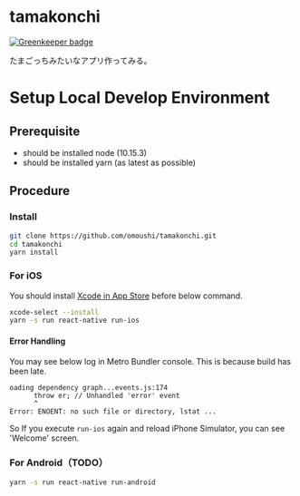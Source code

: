 # tamakonchi

[![Greenkeeper badge](https://badges.greenkeeper.io/omoushi/tamakonchi.svg)](https://greenkeeper.io/)

たまごっちみたいなアプリ作ってみる。

# Setup Local Develop Environment

## Prerequisite

- should be installed node (10.15.3)
- should be installed yarn (as latest as possible)

## Procedure

### Install
```bash
git clone https://github.com/omoushi/tamakonchi.git
cd tamakonchi
yarn install
```

### For iOS
You should install [Xcode in App Store](https://itunes.apple.com/us/app/xcode/id497799835?mt=12) before below command.
```bash
xcode-select --install
yarn -s run react-native run-ios
```

#### Error Handling
You may see below log in Metro Bundler console. This is because build has been late.    
```
oading dependency graph...events.js:174
      throw er; // Unhandled 'error' event
      ^
Error: ENOENT: no such file or directory, lstat ...
```
So If you execute `run-ios` again and reload iPhone Simulator, you can see 'Welcome' screen. 
 

### For Android（TODO）
```bash
yarn -s run react-native run-android 
```
